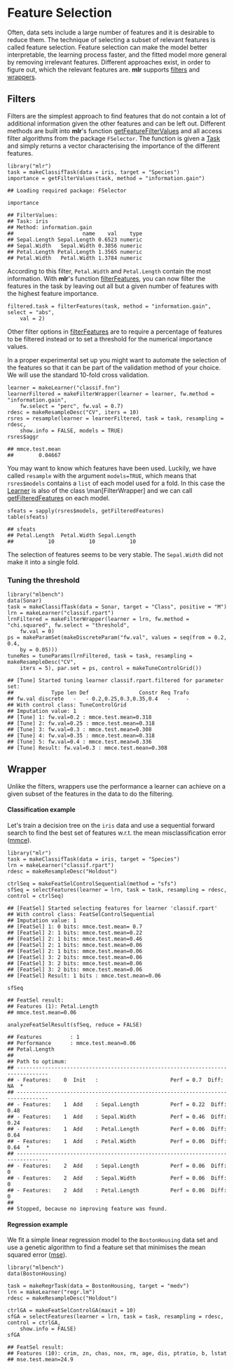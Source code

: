 Feature Selection
==================

Often, data sets include a large number of features and it is desirable to reduce them. 
The technique of selecting a subset of relevant features is called feature selection. 
Feature selection can make the model better interpretable, the learning process
faster, and the fitted model more general by removing irrelevant features.
Different approaches exist, in order to figure out, which the relevant features
are. **mlr** supports [filters](#Filter) and [wrappers](#Wrapper).

Filters
-------

Filters are the simplest approach to find features that do not contain a lot of
additional information given the other features and can be left out.
Different methods are built into **mlr**'s function [getFeatureFilterValues](http://berndbischl.github.io/mlr/man/getFeatureFilterValues.html)
and all access filter algorithms from the package `FSelector`.
The function is given a [Task](http://berndbischl.github.io/mlr/man/Task.html) and simply returns a vector characterising
the importance of the different features.


```splus
library("mlr")
task = makeClassifTask(data = iris, target = "Species")
importance = getFilterValues(task, method = "information.gain")
```

```
## Loading required package: FSelector
```

```splus
importance
```

```
## FilterValues:
## Task: iris
## Method: information.gain
##                      name    val    type
## Sepal.Length Sepal.Length 0.6523 numeric
## Sepal.Width   Sepal.Width 0.3856 numeric
## Petal.Length Petal.Length 1.3565 numeric
## Petal.Width   Petal.Width 1.3784 numeric
```


According to this filter, `Petal.Width` and `Petal.Length` contain the most information.
With **mlr**'s function [filterFeatures](http://berndbischl.github.io/mlr/man/filterFeatures.html), you can now filter the features in
the task by leaving out all but a given number of features with the highest
feature importance.


```splus
filtered.task = filterFeatures(task, method = "information.gain", select = "abs", 
    val = 2)
```


Other filter options in [filterFeatures](http://berndbischl.github.io/mlr/man/filterFeatures.html) are to require a percentage of
features to be filtered instead or to set a threshold for the numerical importance
values.

In a proper experimental set up you might want to automate the selection of the
features so that it can be part of the validation method of your choice.
We will use the standard 10-fold cross validation.


```splus
learner = makeLearner("classif.fnn")
learnerFiltered = makeFilterWrapper(learner = learner, fw.method = "information.gain", 
    fw.select = "perc", fw.val = 0.7)
rdesc = makeResampleDesc("CV", iters = 10)
rsres = resample(learner = learnerFiltered, task = task, resampling = rdesc, 
    show.info = FALSE, models = TRUE)
rsres$aggr
```

```
## mmce.test.mean 
##        0.04667
```


You may want to know which features have been used. Luckily, we have called
`resample` with the argument `models=TRUE`, which means that `rsres$models`
contains a `list` of each model used for a fold.
In this case the [Learner](http://berndbischl.github.io/mlr/man/Learner.html) is also of the class \man[FilterWrapper] and we can call
[getFilteredFeatures](http://berndbischl.github.io/mlr/man/getFilteredFeatures.html) on each model.


```splus
sfeats = sapply(rsres$models, getFilteredFeatures)
table(sfeats)
```

```
## sfeats
## Petal.Length  Petal.Width Sepal.Length 
##           10           10           10
```


The selection of features seems to be very stable.
The `Sepal.Width` did not make it into a single fold.

### Tuning the threshold

```splus
library("mlbench")
data(Sonar)
task = makeClassifTask(data = Sonar, target = "Class", positive = "M")
lrn = makeLearner("classif.rpart")
lrnFiltered = makeFilterWrapper(learner = lrn, fw.method = "chi.squared", fw.select = "threshold", 
    fw.val = 0)
ps = makeParamSet(makeDiscreteParam("fw.val", values = seq(from = 0.2, 0.4, 
    by = 0.05)))
tuneRes = tuneParams(lrnFiltered, task = task, resampling = makeResampleDesc("CV", 
    iters = 5), par.set = ps, control = makeTuneControlGrid())
```

```
## [Tune] Started tuning learner classif.rpart.filtered for parameter set:
##            Type len Def                Constr Req Trafo
## fw.val discrete   -   - 0.2,0.25,0.3,0.35,0.4   -     -
## With control class: TuneControlGrid
## Imputation value: 1
## [Tune] 1: fw.val=0.2 : mmce.test.mean=0.318
## [Tune] 2: fw.val=0.25 : mmce.test.mean=0.318
## [Tune] 3: fw.val=0.3 : mmce.test.mean=0.308
## [Tune] 4: fw.val=0.35 : mmce.test.mean=0.318
## [Tune] 5: fw.val=0.4 : mmce.test.mean=0.336
## [Tune] Result: fw.val=0.3 : mmce.test.mean=0.308
```


Wrapper
-------

Unlike the filters, wrappers use the performance a learner can
achieve on a given subset of the features in the data to do the filtering.

#### Classification example

Let's train a decision tree on the ``iris`` data and use a sequential forward
search to find the best set of features w.r.t. the mean misclassification error
([mmce](http://berndbischl.github.io/mlr/man/mmce.html)).


```splus
library("mlr")
task = makeClassifTask(data = iris, target = "Species")
lrn = makeLearner("classif.rpart")
rdesc = makeResampleDesc("Holdout")

ctrlSeq = makeFeatSelControlSequential(method = "sfs")
sfSeq = selectFeatures(learner = lrn, task = task, resampling = rdesc, control = ctrlSeq)
```

```
## [FeatSel] Started selecting features for learner 'classif.rpart'
## With control class: FeatSelControlSequential
## Imputation value: 1
## [FeatSel] 1: 0 bits: mmce.test.mean= 0.7
## [FeatSel] 2: 1 bits: mmce.test.mean=0.22
## [FeatSel] 2: 1 bits: mmce.test.mean=0.46
## [FeatSel] 2: 1 bits: mmce.test.mean=0.06
## [FeatSel] 2: 1 bits: mmce.test.mean=0.06
## [FeatSel] 3: 2 bits: mmce.test.mean=0.06
## [FeatSel] 3: 2 bits: mmce.test.mean=0.06
## [FeatSel] 3: 2 bits: mmce.test.mean=0.06
## [FeatSel] Result: 1 bits : mmce.test.mean=0.06
```

```splus
sfSeq
```

```
## FeatSel result:
## Features (1): Petal.Length
## mmce.test.mean=0.06
```

```splus
analyzeFeatSelResult(sfSeq, reduce = FALSE)
```

```
## Features         : 1
## Performance      : mmce.test.mean=0.06
## Petal.Length
## 
## Path to optimum:
## --------------------------------------------------------------------------------
## - Features:    0  Init   :                       Perf = 0.7  Diff: NA  *
## --------------------------------------------------------------------------------
## - Features:    1  Add    : Sepal.Length          Perf = 0.22  Diff: 0.48   
## - Features:    1  Add    : Sepal.Width           Perf = 0.46  Diff: 0.24   
## - Features:    1  Add    : Petal.Length          Perf = 0.06  Diff: 0.64   
## - Features:    1  Add    : Petal.Width           Perf = 0.06  Diff: 0.64  *
## --------------------------------------------------------------------------------
## - Features:    2  Add    : Sepal.Length          Perf = 0.06  Diff: 0   
## - Features:    2  Add    : Sepal.Width           Perf = 0.06  Diff: 0   
## - Features:    2  Add    : Petal.Length          Perf = 0.06  Diff: 0   
## 
## Stopped, because no improving feature was found.
```



#### Regression example

We fit a simple linear regression model to the ``BostonHousing`` data set and
use a genetic algorithm to find a feature set that minimises the mean squared
error ([mse](http://berndbischl.github.io/mlr/man/mse.html)).


```splus
library("mlbench")
data(BostonHousing)

task = makeRegrTask(data = BostonHousing, target = "medv")
lrn = makeLearner("regr.lm")
rdesc = makeResampleDesc("Holdout")

ctrlGA = makeFeatSelControlGA(maxit = 10)
sfGA = selectFeatures(learner = lrn, task = task, resampling = rdesc, control = ctrlGA, 
    show.info = FALSE)
sfGA
```

```
## FeatSel result:
## Features (10): crim, zn, chas, nox, rm, age, dis, ptratio, b, lstat
## mse.test.mean=24.9
```


